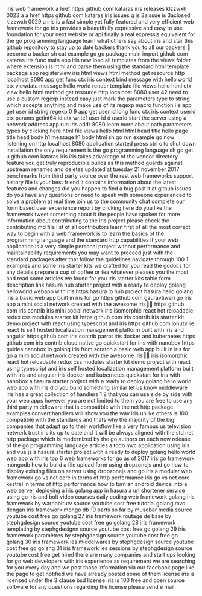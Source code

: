 iris web framework a href https github com kataras iris releases klzzwxh 0023 a a href https github com kataras iris issues q is 3aissue is 3aclosed klzzwxh 0029 a iris is a fast simple yet fully featured and very efficient web framework for go iris provides a beautifully expressive and easy to use foundation for your next website or api finally a real expressjs equivalent for the go programming language learn what others say about iris and star this github repository to stay up to date backers thank you to all our backers 🙏 become a backer sh cat example go go package main import github com kataras iris func main app iris new load all templates from the views folder where extension is html and parse them using the standard html template package app registerview iris html views html method get resource http localhost 8080 app get func ctx iris context bind message with hello world ctx viewdata message hello world render template file views hello html ctx view hello html method get resource http localhost 8080 user 42 need to use a custom regexp instead easy just mark the parameters type to string which accepts anything and make use of its regexp macro function i e app get user id string regexp 0 9 app get user id long func ctx iris context userid ctx params getint64 id ctx writef user id d userid start the server using a network address app run iris addr 8080 learn more about path parameters types by clicking here html file views hello html html head title hello page title head body h1 message h1 body html sh go run example go now listening on http localhost 8080 application started press ctrl c to shut down installation the only requirement is the go programming language sh go get u github com kataras iris iris takes advantage of the vendor directory feature you get truly reproducible builds as this method guards against upstream renames and deletes updated at tuesday 21 november 2017 benchmarks from third party source over the rest web frameworks support history file is your best friend it contains information about the latest features and changes did you happen to find a bug post it at github issues do you have any questions or need to speak with someone experienced to solve a problem at real time join us to the community chat complete our form based user experience report by clicking here do you like the framework tweet something about it the people have spoken for more information about contributing to the iris project please check the contributing md file list of all contributors learn first of all the most correct way to begin with a web framework is to learn the basics of the programming language and the standard http capabilities if your web application is a very simple personal project without performance and maintainability requirements you may want to proceed just with the standard packages after that follow the guidelines navigate through 100 1 examples and some iris starter kits we crafted for you read the godocs for any details prepare a cup of coffee or tea whatever pleases you the most and read some articles we found for you iris starter kits table form description link hasura hub starter project with a ready to deploy golang helloworld webapp with iris https hasura io hub project hasura hello golang iris a basic web app built in iris for go https github com gauravtiwari go iris app a mini social network created with the awesome iris💖💖 https github com iris contrib iris mini social network iris isomorphic react hot reloadable redux css modules starter kit https github com iris contrib iris starter kit demo project with react using typescript and iris https github com ionutvilie react ts self hosted localization management platform built with iris and angular https github com iris contrib parrot iris docker and kubernetes https github com iris contrib cloud native go quickstart for iris with nanobox https guides nanobox io golang iris from scratch a basic web app built in iris for go a mini social network created with the awesome iris💖💖 iris isomorphic react hot reloadable redux css modules starter kit demo project with react using typescript and iris self hosted localization management platform built with iris and angular iris docker and kubernetes quickstart for iris with nanobox a hasura starter project with a ready to deploy golang hello world web app with iris did you build something similar let us know middleware iris has a great collection of handlers 1 2 that you can use side by side with your web apps however you are not limited to them you are free to use any third party middleware that is compatible with the net http package examples convert handlers will show you the way iris unlike others is 100 compatible with the standards and thats why the majority of the big companies that adapt go to their workflow like a very famous us television network trust iris its up to date and it will be always aligned with the std net http package which is modernized by the go authors on each new release of the go programming language articles a todo mvc application using iris and vue js a hasura starter project with a ready to deploy golang hello world web app with iris top 6 web frameworks for go as of 2017 iris go framework mongodb how to build a file upload form using dropzonejs and go how to display existing files on server using dropzonejs and go iris a modular web framework go vs net core in terms of http performance iris go vs net core kestrel in terms of http performance how to turn an android device into a web server deploying a iris golang app in hasura a url shortener service using go iris and bolt video courses daily coding web framework golang iris framework by warnabirutv source youtube cost free tutorial golang mvc dengan iris framework mongo db 19 parts so far by musobar media source youtube cost free go golang 27 iris framework routage de base by stephgdesign source youtube cost free go golang 28 iris framework templating by stephgdesignn source youtube cost free go golang 29 iris framework paramètres by stephgdesign source youtube cost free go golang 30 iris framework les middelwares by stephgdesign source youtube cost free go golang 31 iris framework les sessions by stephgdesign source youtube cost free get hired there are many companies and start ups looking for go web developers with iris experience as requirement we are searching for you every day and we post those information via our facebook page like the page to get notified we have already posted some of them license iris is licensed under the 3 clause bsd license iris is 100 free and open source software for any questions regarding the license please send e mail